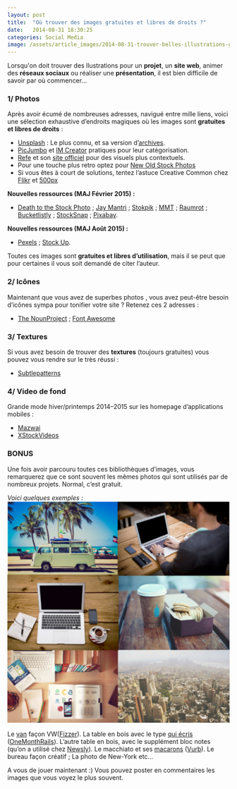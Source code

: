 ```yaml
---
layout: post
title:  "Où trouver des images gratuites et libres de droits ?"
date:   2014-08-31 18:30:25
categories: Social Media
image: /assets/article_images/2014-08-31-trouver-belles-illustrations-gratuites-projet/thinking.jpg
---
```


<p class="intro"><span class="dropcap">L</span>orsqu'on doit trouver des llustrations pour un <b>projet</b>, un <b>site web</b>, animer des <b>réseaux sociaux</b> ou réaliser une <b>présentation</b>, il est bien difficile de savoir par où commencer... </p>

### 1/ Photos

Après avoir écumé de nombreuses adresses, navigué entre mille liens, voici une sélection exhaustive d’endroits magiques où les images sont **gratuites et libres de droits** :

- [Unsplash](https://unsplash.com/) : Le plus connu, et sa version d’[archives](https://unsplash.com/grid).
- [PicJumbo](http://picjumbo.com/) et [IM Creator](http://www.imcreator.com/free) pratiques pour leur catégorisation.
- [Refe](http://getrefe.tumblr.com/) et son [site officiel](http://getrefe.com/downloads/category/free/) pour des visuels plus contextuels.
- Pour une touche plus retro optez pour [New Old Stock Photos](http://nos.twnsnd.co/)
- Si vous êtes à court de solutions, tentez l’astuce Creative Common chez [Flikr](https://www.flickr.com/search/?q=paris&l=cc&ct=0&mt=all&adv=1) et [500px](https://500px.com/creativecommons)

**Nouvelles ressources (MAJ Février 2015) :**

- [Death to the Stock Photo](http://deathtothestockphoto.com/) ; [Jay Mantri](http://jaymantri.com/) ; [Stokpik](http://stokpic.com/) ; [MMT](http://mmt.li/grid/) ; [Raumrot](http://www.raumrot.com/) ; [Bucketlistly](http://photos.bucketlistly.com/archive/) ; [StockSnap](https://stocksnap.io/) ; [Pixabay](http://pixabay.com/).

**Nouvelles ressources (MAJ Août 2015) :**

- [Pexels](http://www.pexels.com/) ; [Stock Up](http://www.sitebuilderreport.com/stock-up).


Toutes ces images sont **gratuites et libres d’utilisation**, mais il se peut que pour certaines il vous soit demandé de citer l’auteur.

### 2/ Icônes


Maintenant que vous avez de superbes photos , vous avez peut-être besoin d’icônes sympa pour tonifier votre site ? Retenez ces 2 adresses :

- [The NounProject](http://thenounproject.com/) ; [Font Awesome](http://fontawesome.io/)

### 3/ Textures


Si vous avez besoin de trouver des **textures** (toujours gratuites) vous pouvez vous rendre sur le très réussi :

- [Subtlepatterns](http://subtlepatterns.com/)

### 4/ Video de fond


Grande mode hiver/printemps 2014–2015 sur les homepage d’applications mobiles :

- [Mazwai](http://mazwai.com/)
- [XStockVideos](http://www.xstockvideo.com/)


### BONUS

Une fois avoir parcouru toutes ces bibliothèques d’images, vous remarquerez que ce sont souvent les mêmes photos qui sont utilisés par de nombreux projets. Normal, c’est gratuit.

_Voici quelques exemples :_
![](/assets/article_images/2014-08-31-trouver-belles-illustrations-gratuites-projet/bonus.png)

Le [van](http://i.imgur.com/UK0G0hP.png) façon VW([Fizzer](http://i.imgur.com/UK0G0hP.png)). La table en bois avec le type [qui écris](http://i.imgur.com/lAlw5Qe.png) ([OneMonthRails](https://onemonthrails.com/)). L’autre table en bois, avec le supplément bloc notes (qu’on a utilisé chez [Newsly](http://newsly.me/)). Le macchiato et ses [macarons](http://i.imgur.com/hRTLELB.png) ([Vurb](http://vurb.com/)). Le bureau façon créatif ; La photo de New-York etc…

A vous de jouer maintenant :) Vous pouvez poster en commentaires les images que vous voyez le plus souvent.
